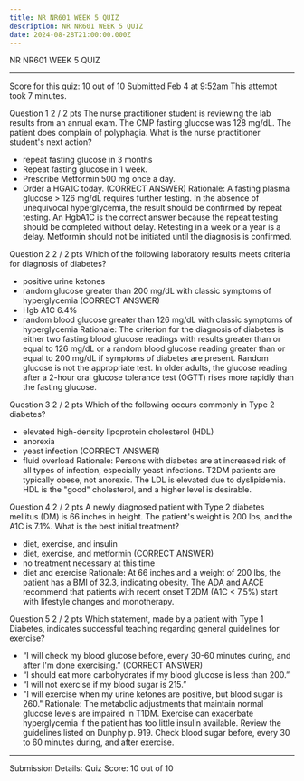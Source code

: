 ```yaml
---
title: NR NR601 WEEK 5 QUIZ
description: NR NR601 WEEK 5 QUIZ
date: 2024-08-28T21:00:00.000Z
---
```


NR NR601 WEEK 5 QUIZ

***

Score for this quiz: 10 out of 10
Submitted Feb 4 at 9:52am
This attempt took 7 minutes.

Question 1
2 / 2 pts
The nurse practitioner student is reviewing the lab results from an annual exam. The CMP fasting glucose was 128 mg/dL. The patient does complain of polyphagia. What is the nurse practitioner student's next action?

* repeat fasting glucose in 3 months
* Repeat fasting glucose in 1 week.
* Prescribe Metformin 500 mg once a day.
* Order a HGA1C today. (CORRECT ANSWER)
  Rationale: A fasting plasma glucose > 126 mg/dL requires further testing. In the absence of unequivocal hyperglycemia, the result should be confirmed by repeat testing. An HgbA1C is the correct answer because the repeat testing should be completed without delay. Retesting in a week or a year is a delay. Metformin should not be initiated until the diagnosis is confirmed.

Question 2
2 / 2 pts
Which of the following laboratory results meets criteria for diagnosis of diabetes?

* positive urine ketones
* random glucose greater than 200 mg/dL with classic symptoms of hyperglycemia (CORRECT ANSWER)
* Hgb A1C 6.4%
* random blood glucose greater than 126 mg/dL with classic symptoms of hyperglycemia
  Rationale: The criterion for the diagnosis of diabetes is either two fasting blood glucose readings with results greater than or equal to 126 mg/dL or a random blood glucose reading greater than or equal to 200 mg/dL if symptoms of diabetes are present. Random glucose is not the appropriate test. In older adults, the glucose reading after a 2-hour oral glucose tolerance test (OGTT) rises more rapidly than the fasting glucose.

Question 3
2 / 2 pts
Which of the following occurs commonly in Type 2 diabetes?

* elevated high-density lipoprotein cholesterol (HDL)
* anorexia
* yeast infection (CORRECT ANSWER)
* fluid overload
  Rationale: Persons with diabetes are at increased risk of all types of infection, especially yeast infections. T2DM patients are typically obese, not anorexic. The LDL is elevated due to dyslipidemia. HDL is the "good" cholesterol, and a higher level is desirable.

Question 4
2 / 2 pts
A newly diagnosed patient with Type 2 diabetes mellitus (DM) is 66 inches in height. The patient's weight is 200 lbs, and the A1C is 7.1%. What is the best initial treatment?

* diet, exercise, and insulin
* diet, exercise, and metformin (CORRECT ANSWER)
* no treatment necessary at this time
* diet and exercise
  Rationale: At 66 inches and a weight of 200 lbs, the patient has a BMI of 32.3, indicating obesity. The ADA and AACE recommend that patients with recent onset T2DM (A1C \< 7.5%) start with lifestyle changes and monotherapy.

Question 5
2 / 2 pts
Which statement, made by a patient with Type 1 Diabetes, indicates successful teaching regarding general guidelines for exercise?

* “I will check my blood glucose before, every 30-60 minutes during, and after I'm done exercising.” (CORRECT ANSWER)
* “I should eat more carbohydrates if my blood glucose is less than 200.”
* “I will not exercise if my blood sugar is 215.”
* "I will exercise when my urine ketones are positive, but blood sugar is 260."
  Rationale: The metabolic adjustments that maintain normal glucose levels are impaired in T1DM. Exercise can exacerbate hyperglycemia if the patient has too little insulin available. Review the guidelines listed on Dunphy p. 919. Check blood sugar before, every 30 to 60 minutes during, and after exercise.

***

Submission Details:
Quiz Score: 10 out of 10
